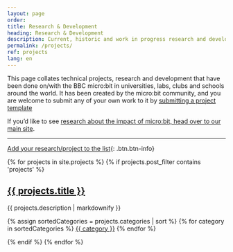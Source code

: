 ```yaml
---
layout: page
order:
title: Research & Development
heading: Research & Development
description: Current, historic and work in progress research and development projects relating to technical aspects of the micro:bit.
permalink: /projects/
ref: projects
lang: en
---
```


This page collates technical projects, research and development that have been done on/with the BBC micro:bit in universities, labs, clubs and schools around the world. It has been created by the micro:bit community, and you are welcome to submit any of your own work to it by [submitting a project template](https://github.com/microbit-foundation/dev-docs/issues/new?template=research.md)

If you’d like to see [research about the impact of micro:bit, head over to our main site](https://microbit.org/research/). 

---  

[Add your research/project to the list](https://github.com/microbit-foundation/dev-docs/issues/new?template=research.md){: .btn.btn-info}

{% for projects in site.projects %}
  {% if projects.post_filter contains 'projects' %}
  <div class="project-post">
  <h2>
    <a href="{{ projects.permalink }}">
    {{ projects.title }}
    </a>
  </h2>
  <p>{{ projects.description | markdownify }}</p>
  <div class="categories">
    {% assign sortedCategories = projects.categories | sort %}
    {% for category in sortedCategories %}
        <span class="category">
            <a href="/projects/category/{{ category }}" class="btn btn-info">{{ category }}</a>
        </span>
    {% endfor %}
  </div>
  </div>

  {% endif %}
{% endfor %}
